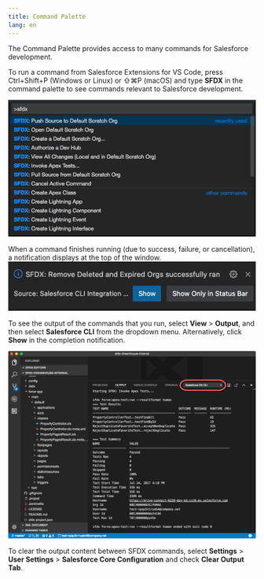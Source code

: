 ```yaml
---
title: Command Palette
lang: en
---
```


The Command Palette provides access to many commands for Salesforce development.

To run a command from Salesforce Extensions for VS Code, press Ctrl+Shift+P (Windows or Linux) or ⇧⌘P (macOS) and type **SFDX** in the command palette to see commands relevant to Salesforce development.

![Command palette, filtered to show SFDX commands](../../../images/sfdx_commands.png)

When a command finishes running (due to success, failure, or cancellation), a notification displays at the top of the window.  
![Notification that deleted and expired orgs were successfully removed](../../../images/command_success_notification.png)

To see the output of the commands that you run, select **View** > **Output**, and then select **Salesforce CLI** from the dropdown menu. Alternatively, click **Show** in the completion notification.

![Output view, showing the results of an Apex test run](../../../images/output_view.png)

To clear the output content between SFDX commands, select **Settings** > **User Settings** > **Salesforce Core Configuration** and check **Clear Output Tab**.
